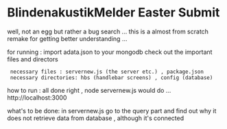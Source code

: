 
# BlindenakustikMelder Easter Submit

well, not an egg but rather a bug search ... 
this is a almost from scratch remake for getting better understanding ...

for running :
     import adata.json to your mongodb 
     check out the important files and directors 
     
     necessary files : servernew.js (the server etc.) , package.json
     necessary directories: hbs (handlebar screens) , config (database)
     
how to run : all done right , node servernew.js would do  ... http://localhost:3000     
     
what's to be done: 
                  in servernew.js go to the query part and find out why it 
		  does not retrieve data from database , although it's connected 
